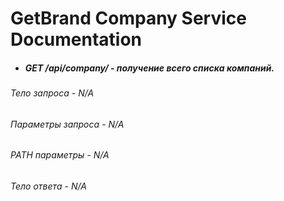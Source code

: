 # GetBrand Company Service Documentation

- ##### GET /api/company/ - получение всего списка компаний.
###### Тело запроса - N/A
###### Параметры запроса - N/A
###### PATH параметры - N/A
###### Тело ответа - N/A